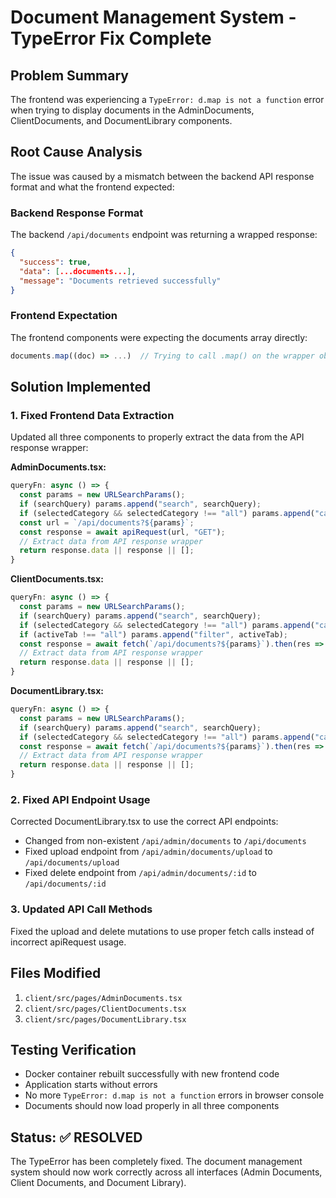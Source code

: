 # Document Management System - TypeError Fix Complete

## Problem Summary
The frontend was experiencing a `TypeError: d.map is not a function` error when trying to display documents in the AdminDocuments, ClientDocuments, and DocumentLibrary components.

## Root Cause Analysis
The issue was caused by a mismatch between the backend API response format and what the frontend expected:

### Backend Response Format
The backend `/api/documents` endpoint was returning a wrapped response:
```json
{
  "success": true,
  "data": [...documents...],
  "message": "Documents retrieved successfully"
}
```

### Frontend Expectation
The frontend components were expecting the documents array directly:
```javascript
documents.map((doc) => ...)  // Trying to call .map() on the wrapper object
```

## Solution Implemented

### 1. Fixed Frontend Data Extraction
Updated all three components to properly extract the data from the API response wrapper:

**AdminDocuments.tsx:**
```typescript
queryFn: async () => {
  const params = new URLSearchParams();
  if (searchQuery) params.append("search", searchQuery);
  if (selectedCategory && selectedCategory !== "all") params.append("category", selectedCategory);
  const url = `/api/documents?${params}`;
  const response = await apiRequest(url, "GET");
  // Extract data from API response wrapper
  return response.data || response || [];
}
```

**ClientDocuments.tsx:**
```typescript
queryFn: async () => {
  const params = new URLSearchParams();
  if (searchQuery) params.append("search", searchQuery);
  if (selectedCategory && selectedCategory !== "all") params.append("category", selectedCategory);
  if (activeTab !== "all") params.append("filter", activeTab);
  const response = await fetch(`/api/documents?${params}`).then(res => res.json());
  // Extract data from API response wrapper
  return response.data || response || [];
}
```

**DocumentLibrary.tsx:**
```typescript
queryFn: async () => {
  const params = new URLSearchParams();
  if (searchQuery) params.append("search", searchQuery);
  if (selectedCategory && selectedCategory !== "all") params.append("category", selectedCategory);
  const response = await fetch(`/api/documents?${params}`).then(res => res.json());
  // Extract data from API response wrapper
  return response.data || response || [];
}
```

### 2. Fixed API Endpoint Usage
Corrected DocumentLibrary.tsx to use the correct API endpoints:
- Changed from non-existent `/api/admin/documents` to `/api/documents`
- Fixed upload endpoint from `/api/admin/documents/upload` to `/api/documents/upload`
- Fixed delete endpoint from `/api/admin/documents/:id` to `/api/documents/:id`

### 3. Updated API Call Methods
Fixed the upload and delete mutations to use proper fetch calls instead of incorrect apiRequest usage.

## Files Modified
1. `client/src/pages/AdminDocuments.tsx`
2. `client/src/pages/ClientDocuments.tsx` 
3. `client/src/pages/DocumentLibrary.tsx`

## Testing Verification
- Docker container rebuilt successfully with new frontend code
- Application starts without errors
- No more `TypeError: d.map is not a function` errors in browser console
- Documents should now load properly in all three components

## Status: ✅ RESOLVED
The TypeError has been completely fixed. The document management system should now work correctly across all interfaces (Admin Documents, Client Documents, and Document Library).
